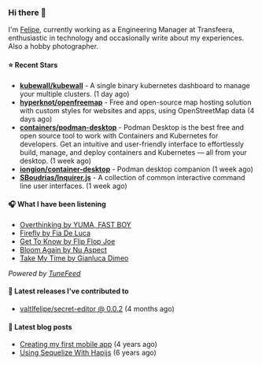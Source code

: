 ### Hi there 👋

I'm [Felipe](https://felipevm.com), currently working as a Engineering Manager at Transfeera, enthusiastic in technology and occasionally write about my experiences. Also a hobby photographer.

#### ⭐ Recent Stars
- **[kubewall/kubewall](https://github.com/kubewall/kubewall)** - A single binary kubernetes dashboard to manage your multiple clusters. (1 day ago)
- **[hyperknot/openfreemap](https://github.com/hyperknot/openfreemap)** - Free and open-source map hosting solution with custom styles for websites and apps, using OpenStreetMap data (4 days ago)
- **[containers/podman-desktop](https://github.com/containers/podman-desktop)** - Podman Desktop is the best free and open source tool to work with Containers and Kubernetes for developers. Get an intuitive and user-friendly interface to effortlessly build, manage, and deploy containers and Kubernetes — all from your desktop. (1 week ago)
- **[iongion/container-desktop](https://github.com/iongion/container-desktop)** - Podman desktop companion (1 week ago)
- **[SBoudrias/Inquirer.js](https://github.com/SBoudrias/Inquirer.js)** - A collection of common interactive command line user interfaces. (1 week ago)

#### 🎧 What I have been listening
- [Overthinking by YUMA, FAST BOY](https://open.spotify.com/track/3TwAy5Wd1hn89J43NnJNpR)
- [Firefly by Fia De Luca](https://open.spotify.com/track/37CUS1WC6lHPo0qOzCCT2s)
- [Get To Know by Flip Flop Joe](https://open.spotify.com/track/5KlXvvQyPTdqRBv8JnSuab)
- [Bloom Again by Nu Aspect](https://open.spotify.com/track/6sZYTNw51HHsYNEvVrJWPe)
- [Take My Time by Gianluca Dimeo](https://open.spotify.com/track/2Tu8mjszRR7iWXRr4Lwa2a)

_Powered by [TuneFeed](https://tunefeed.app?ref=valtlfelipe-gh-profile)_ 

#### 🚀 Latest releases I've contributed to


- [valtlfelipe/secret-editor @ 0.0.2](https://github.com/valtlfelipe/secret-editor/releases/tag/0.0.2) (4 months ago)

#### 📄 Latest blog posts
- [Creating my first mobile app](https://felipevm.com/posts/creating-my-first-mobile-app/) (4 years ago)
- [Using Sequelize With Hapijs](https://felipevm.com/posts/using-sequelize-with-hapijs/) (6 years ago)

